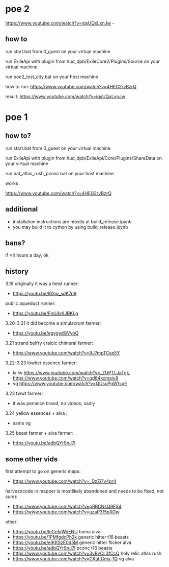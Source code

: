 # poe 2

https://www.youtube.com/watch?v=iqsUQxLxnJw - 

## how to
run start.bat from 0_guest on your virtual machine

run ExileApi with plugin from hud_dpb/ExileCore2/Plugins/Source on your virtual machine

run poe2_lost_city.bat on your host machine

how to run: https://www.youtube.com/watch?v=4HEG2ryBzrQ

result: https://www.youtube.com/watch?v=iqsUQxLxnJw 

# poe 1

## how to?
run start.bat from 0_guest on your virtual machine

run ExileApi with plugin from hud_dpb/ExileApi/Core/Plugins/ShareData on your virtual machine

run bat_atlas_rush_pconc.bat on your host machine

works

https://www.youtube.com/watch?v=4HEG2ryBzrQ


## additional 
- installation instructions are mostly at build_release.ipynb 
- you may build it to cython by using build_release.ipynb
## bans?
if <4 hours a day, ok
## history
3.19 originally it was a heist runner:
- https://youtu.be/l6Xw_sdK7p8

public aqueduct runner:
- https://youtu.be/FmUIxKJBKLg

3.20-3.21 it did become a simulacrum farmer:
- https://youtu.be/egygydGVyoQ

3.21 strand belfry craicic chimeral farmer:
- https://www.youtube.com/watch?v=9J7mpTCse5Y

3.22-3.23 lowtier essence farmer: 
- la lw https://www.youtube.com/watch?v=_ZUPTLJaTgk, https://www.youtube.com/watch?v=qd84kcmaiy8 
- vg https://www.youtube.com/watch?v=QUsuPgW1sqE

3.23 twwt farmer:
- it was penance brand, no videos, sadly

3.24 yellow essences + alva :
- same vg

3.25 beast farmer + alva farmer:
- https://youtu.be/adbQYr9nJ7I

## some other vids


first attempt to go on generic maps:
- https://www.youtube.com/watch?v=_DzZi7v4pr4

harvest(code in mapper is mostlikely abandoned and needs to be fixed, not sure):
- https://www.youtube.com/watch?v=pRBCNsQ9ES4
- https://www.youtube.com/watch?v=uzaP3f5pXOw

other:
- https://youtu.be/leGelqWdENU bama alva
- https://youtu.be/1PMfgdcPh2k generic hitter t16 beasts
- https://youtu.be/eIKKSzE0d5M generic hitter flicker alva 
- https://youtu.be/adbQYr9nJ7I pconc t16 beasts
- https://www.youtube.com/watch?v=3vByCL3fCcQ holy relic atlas rush
- https://www.youtube.com/watch?v=CKuItGmx-1Q vg alva

